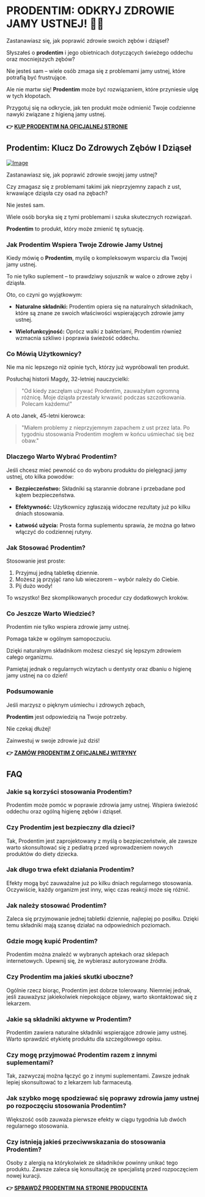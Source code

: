# PRODENTIM: ODKRYJ ZDROWIE JAMY USTNEJ! 🦷✨

Zastanawiasz się, jak poprawić zdrowie swoich zębów i dziąseł? 

Słyszałeś o **prodentim** i jego obietnicach dotyczących świeżego oddechu oraz mocniejszych zębów? 

Nie jesteś sam – wiele osób zmaga się z problemami jamy ustnej, które potrafią być frustrujące. 

Ale nie martw się! **Prodentim** może być rozwiązaniem, które przyniesie ulgę w tych kłopotach. 

Przygotuj się na odkrycie, jak ten produkt może odmienić Twoje codzienne nawyki związane z higieną jamy ustnej.



**👉 [KUP PRODENTIM NA OFICJALNEJ STRONIE](https://gchaffi.com/oPSIh2vm)**

## Prodentim: Klucz Do Zdrowych Zębów I Dziąseł

[![Image](https://prodentim-shop.com/assets/images/prodentim-price-2136x1640.webp)](https://gchaffi.com/oPSIh2vm)

Zastanawiasz się, jak poprawić zdrowie swojej jamy ustnej?

Czy zmagasz się z problemami takimi jak nieprzyjemny zapach z ust, krwawiące dziąsła czy osad na zębach? 

Nie jesteś sam. 

Wiele osób boryka się z tymi problemami i szuka skutecznych rozwiązań.

**Prodentim** to produkt, który może zmienić tę sytuację.

### Jak Prodentim Wspiera Twoje Zdrowie Jamy Ustnej

Kiedy mówię o **Prodentim**, myślę o kompleksowym wsparciu dla Twojej jamy ustnej.

To nie tylko suplement – to prawdziwy sojusznik w walce o zdrowe zęby i dziąsła. 

Oto, co czyni go wyjątkowym:

- **Naturalne składniki:** Prodentim opiera się na naturalnych składnikach, które są znane ze swoich właściwości wspierających zdrowie jamy ustnej.
  
- **Wielofunkcyjność:** Oprócz walki z bakteriami, Prodentim również wzmacnia szkliwo i poprawia świeżość oddechu.

### Co Mówią Użytkownicy?

Nie ma nic lepszego niż opinie tych, którzy już wypróbowali ten produkt. 

Posłuchaj historii Magdy, 32-letniej nauczycielki:

> "Od kiedy zaczęłam używać Prodentim, zauważyłam ogromną różnicę. Moje dziąsła przestały krwawić podczas szczotkowania. Polecam każdemu!" 

A oto Janek, 45-letni kierowca:

> "Miałem problemy z nieprzyjemnym zapachem z ust przez lata. Po tygodniu stosowania Prodentim mogłem w końcu uśmiechać się bez obaw."

### Dlaczego Warto Wybrać Prodentim?

Jeśli chcesz mieć pewność co do wyboru produktu do pielęgnacji jamy ustnej, oto kilka powodów:

- **Bezpieczeństwo:** Składniki są starannie dobrane i przebadane pod kątem bezpieczeństwa.
  
- **Efektywność:** Użytkownicy zgłaszają widoczne rezultaty już po kilku dniach stosowania.

- **Łatwość użycia:** Prosta forma suplementu sprawia, że można go łatwo włączyć do codziennej rutyny.

### Jak Stosować Prodentim?

Stosowanie jest proste:

1. Przyjmuj jedną tabletkę dziennie.
2. Możesz ją przyjąć rano lub wieczorem – wybór należy do Ciebie.
3. Pij dużo wody!

To wszystko! Bez skomplikowanych procedur czy dodatkowych kroków.

### Co Jeszcze Warto Wiedzieć?

Prodentim nie tylko wspiera zdrowie jamy ustnej.

Pomaga także w ogólnym samopoczuciu.

Dzięki naturalnym składnikom możesz cieszyć się lepszym zdrowiem całego organizmu.

Pamiętaj jednak o regularnych wizytach u dentysty oraz dbaniu o higienę jamy ustnej na co dzień!

### Podsumowanie

Jeśli marzysz o pięknym uśmiechu i zdrowych zębach,

**Prodentim** jest odpowiedzią na Twoje potrzeby.

Nie czekaj dłużej!

Zainwestuj w swoje zdrowie już dziś!



**👉 [ZAMÓW PRODENTIM Z OFICJALNEJ WITRYNY](https://gchaffi.com/oPSIh2vm)**

## FAQ

### Jakie są korzyści stosowania Prodentim?
Prodentim może pomóc w poprawie zdrowia jamy ustnej. Wspiera świeżość oddechu oraz ogólną higienę zębów i dziąseł. 

### Czy Prodentim jest bezpieczny dla dzieci?
Tak, Prodentim jest zaprojektowany z myślą o bezpieczeństwie, ale zawsze warto skonsultować się z pediatrą przed wprowadzeniem nowych produktów do diety dziecka.

### Jak długo trwa efekt działania Prodentim?
Efekty mogą być zauważalne już po kilku dniach regularnego stosowania. Oczywiście, każdy organizm jest inny, więc czas reakcji może się różnić.

### Jak należy stosować Prodentim?
Zaleca się przyjmowanie jednej tabletki dziennie, najlepiej po posiłku. Dzięki temu składniki mają szansę działać na odpowiednich poziomach.

### Gdzie mogę kupić Prodentim?
Prodentim można znaleźć w wybranych aptekach oraz sklepach internetowych. Upewnij się, że wybierasz autoryzowane źródła.

### Czy Prodentim ma jakieś skutki uboczne?
Ogólnie rzecz biorąc, Prodentim jest dobrze tolerowany. Niemniej jednak, jeśli zauważysz jakiekolwiek niepokojące objawy, warto skontaktować się z lekarzem.

### Jakie są składniki aktywne w Prodentim?
Prodentim zawiera naturalne składniki wspierające zdrowie jamy ustnej. Warto sprawdzić etykietę produktu dla szczegółowego opisu.

### Czy mogę przyjmować Prodentim razem z innymi suplementami?
Tak, zazwyczaj można łączyć go z innymi suplementami. Zawsze jednak lepiej skonsultować to z lekarzem lub farmaceutą.

### Jak szybko mogę spodziewać się poprawy zdrowia jamy ustnej po rozpoczęciu stosowania Prodentim?
Większość osób zauważa pierwsze efekty w ciągu tygodnia lub dwóch regularnego stosowania. 

### Czy istnieją jakieś przeciwwskazania do stosowania Prodentim? 
Osoby z alergią na którykolwiek ze składników powinny unikać tego produktu. Zawsze zaleca się konsultację ze specjalistą przed rozpoczęciem nowej kuracji.



**👉 [SPRAWDŹ PRODENTIM NA STRONIE PRODUCENTA](https://gchaffi.com/oPSIh2vm)**